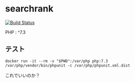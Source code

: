 # searchrank

[![Build Status](https://travis-ci.com/hysryt/searchrank.svg?branch=master)](https://travis-ci.com/hysryt/searchrank)

PHP : ^7.3

## テスト

```
docker run -it --rm -v "$PWD":/var/php php:7.3 /var/php/vendor/bin/phpunit -c /var/php/phpunit.xml.dist
```

これでいいのか？
